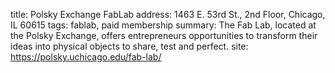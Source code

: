 title: Polsky Exchange FabLab
address: 1463 E. 53rd St., 2nd Floor, Chicago, IL 60615
tags: fablab, paid membership
summary: The Fab Lab, located at the Polsky Exchange, offers entrepreneurs opportunities to transform their ideas into physical objects to share, test and perfect.
site: https://polsky.uchicago.edu/fab-lab/